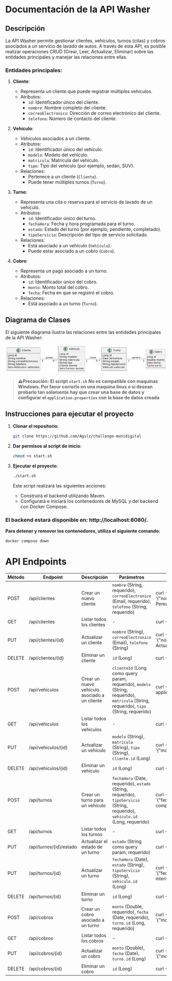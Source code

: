 
# Documentación de la API Washer

## Descripción
La API Washer permite gestionar clientes, vehículos, turnos (citas) y cobros asociados a un servicio de lavado de autos. A través de esta API, es posible realizar operaciones CRUD (Crear, Leer, Actualizar, Eliminar) sobre las entidades principales y manejar las relaciones entre ellas.

### Entidades principales:
1. **Cliente**:
    - Representa un cliente que puede registrar múltiples vehículos.
    - Atributos:
        - `id`: Identificador único del cliente.
        - `nombre`: Nombre completo del cliente.
        - `correoElectronico`: Dirección de correo electrónico del cliente.
        - `telefono`: Número de contacto del cliente.

2. **Vehículo**:
    - Vehículos asociados a un cliente.
    - Atributos:
        - `id`: Identificador único del vehículo.
        - `modelo`: Modelo del vehículo.
        - `matricula`: Matrícula del vehículo.
        - `tipo`: Tipo del vehículo (por ejemplo, sedán, SUV).
    - Relaciones:
        - Pertenece a un cliente (`Cliente`).
        - Puede tener múltiples turnos (`Turno`).

3. **Turno**:
    - Representa una cita o reserva para el servicio de lavado de un vehículo.
    - Atributos:
        - `id`: Identificador único del turno.
        - `fechaHora`: Fecha y hora programada para el turno.
        - `estado`: Estado del turno (por ejemplo, pendiente, completado).
        - `tipoServicio`: Descripción del tipo de servicio solicitado.
    - Relaciones:
        - Está asociado a un vehículo (`Vehículo`).
        - Puede estar asociado a un cobro (`Cobro`).

4. **Cobro**:
    - Representa un pago asociado a un turno.
    - Atributos:
        - `id`: Identificador único del cobro.
        - `monto`: Monto total del cobro.
        - `fecha`: Fecha en que se registró el cobro.
    - Relaciones:
        - Está asociado a un turno (`Turno`).

## Diagrama de Clases
El siguiente diagrama ilustra las relaciones entre las entidades principales de la API Washer:

![Diagrama de Clases](/images/UMLWasher.png)

> **⚠️Precaución:** **El script `start.sh` No es compatible con maquinas Windows. Por favor correrlo en una maquina linux o si desean probarlo tan solamente hay que crear una base de datos y configurar el `application.properties` con la base de datos creada**

## Instrucciones para ejecutar el proyecto

1. **Clonar el repositorio**:
    ```bash
    git clone https://github.com/Agslz/challenge-munidigital
    ```

2. **Dar permisos al script de inicio**:
    ```bash
    chmod +x start.sh
    ```

3. **Ejecutar el proyecto**:
    ```bash
    ./start.sh
    ```

   Este script realizará las siguientes acciones:
   - Construirá el backend utilizando Maven.
   - Configurará e iniciará los contenedores de MySQL y del backend con Docker Compose.


### El backend estará disponible en: http://localhost:8080/.

**Para detener y remover los contenedores, utiliza el siguiente comando:**
    
```bash
docker compose down
```


# API Endpoints

| Método | Endpoint                | Descripción                                   | Parámetros                                                                                                                                | Ejemplo CURL                                                                                                                                                                                           |
|--------|-------------------------|-----------------------------------------------|-------------------------------------------------------------------------------------------------------------------------------------------|--------------------------------------------------------------------------------------------------------------------------------------------------------------------------------------------------------|
| POST   | /api/clientes           | Crear un nuevo cliente                        | `nombre` (String, requerido), `correoElectronico` (Email, requerido), `telefono` (String, requerido)                                      | curl -X POST http://localhost:8080/api/clientes -H 'Content-Type: application/json' -d '{"nombre":"Juan Perez","correoElectronico":"juan.perez@example.com","telefono":"123456789"}'                   |
| GET    | /api/clientes           | Listar todos los clientes                     | -                                                                                                                                         | curl -X GET http://localhost:8080/api/clientes                                                                                                                                                         |
| PUT    | /api/clientes/{id}      | Actualizar un cliente                         | `nombre` (String), `correoElectronico` (Email), `telefono` (String)                                                                       | curl -X PUT http://localhost:8080/api/clientes/1 -H 'Content-Type: application/json' -d '{"nombre":"Juan Actualizado","correoElectronico":"juan.actualizado@example.com","telefono":"987654321"}'      |
| DELETE | /api/clientes/{id}      | Eliminar un cliente                           | `id` (Long)                                                                                                                               | curl -X DELETE http://localhost:8080/api/clientes/1                                                                                                                                                    |
| POST   | /api/vehiculos          | Crear un nuevo vehículo asociado a un cliente | `clienteId` (Long como query param, requerido), `modelo` (String, requerido), `matricula` (String, requerido), `tipo` (String, requerido) | curl -X POST "http://localhost:8080/api/vehiculos?clienteId=1" -H 'Content-Type: application/json' -d '{"modelo":"Toyota Corolla","matricula":"ABC123","tipo":"Sedán"}'                                |
| GET    | /api/vehiculos          | Listar todos los vehículos                    | -                                                                                                                                         | curl -X GET http://localhost:8080/api/vehiculos                                                                                                                                                        |
| PUT    | /api/vehiculos/{id}     | Actualizar un vehículo                        | `modelo` (String), `matricula` (String), `tipo` (String), `cliente.id` (Long)                                                             | curl -X PUT http://localhost:8080/api/vehiculos/1 -H 'Content-Type: application/json' -d '{"modelo":"Toyota Corolla 2023","matricula":"XYZ123","tipo":"Sedán","cliente":{"id":1}}'                     |
| DELETE | /api/vehiculos/{id}     | Eliminar un vehículo                          | `id` (Long)                                                                                                                               | curl -X DELETE http://localhost:8080/api/vehiculos/1                                                                                                                                                   |
| POST   | /api/turnos             | Crear un turno para un vehículo               | `fechaHora` (Date, requerido), `estado` (String, requerido), `tipoServicio` (String, requerido), `vehiculo.id` (Long, requerido)          | curl -X POST http://localhost:8080/api/turnos -H 'Content-Type: application/json' -d '{"fechaHora":"2024-12-25T15:00:00","estado":"pendiente","tipoServicio":"lavado completo","vehiculo":{"id":1}}'   |
| GET    | /api/turnos             | Listar todos los turnos                       | -                                                                                                                                         | curl -X GET http://localhost:8080/api/turnos                                                                                                                                                           |
| PUT    | /api/turnos/{id}/estado | Actualizar el estado de un turno              | `estado` (String como query param, requerido)                                                                                             | curl -X PUT "http://localhost:8080/api/turnos/1/estado?estado=completado"                                                                                                                              |
| PUT    | /api/turnos/{id}        | Actualizar un turno                           | `fechaHora` (Date), `estado` (String), `tipoServicio` (String), `vehiculo.id` (Long)                                                      | curl -X PUT http://localhost:8080/api/turnos/1 -H 'Content-Type: application/json' -d '{"fechaHora":"2024-12-26T10:00:00","estado":"en proceso","tipoServicio":"lavado interior","vehiculo":{"id":1}}' |
| DELETE | /api/turnos/{id}        | Eliminar un turno                             | `id` (Long)                                                                                                                               | curl -X DELETE http://localhost:8080/api/turnos/1                                                                                                                                                      |
| POST   | /api/cobros             | Crear un cobro asociado a un turno            | `monto` (Double, requerido), `fecha` (Date, requerido), `turno.id` (Long, requerido)                                                      | curl -X POST http://localhost:8080/api/cobros -H 'Content-Type: application/json' -d '{"monto":200.00,"fecha":"2024-12-25T17:00:00","turno":{"id":1}}'                                                 |
| GET    | /api/cobros             | Listar todos los cobros                       | -                                                                                                                                         | curl -X GET http://localhost:8080/api/cobros                                                                                                                                                           |
| PUT    | /api/cobros/{id}        | Actualizar un cobro                           | `monto` (Double), `fecha` (Date), `turno.id` (Long)                                                                                       | curl -X PUT http://localhost:8080/api/cobros/1 -H 'Content-Type: application/json' -d '{"monto":250.00,"fecha":"2024-12-25T18:00:00","turno":{"id":1}}'                                                |
| DELETE | /api/cobros/{id}        | Eliminar un cobro                             | `id` (Long)                                                                                                                               | curl -X DELETE http://localhost:8080/api/cobros/1                                                                                                                                                      |